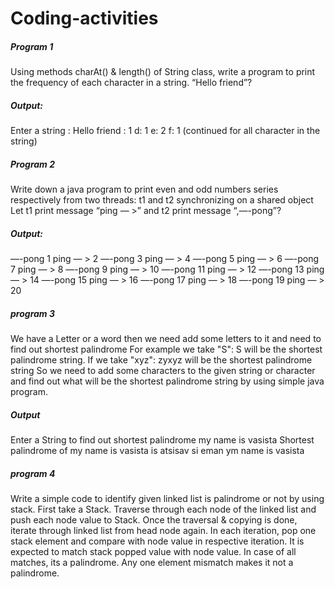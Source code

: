 # Coding-activities
<html>
  
<h5> Program 1 </h5> 

Using methods charAt() & length() of String class, write a program to print the frequency of each character in a string. “Hello friend”?

<h5> Output: </h5>

Enter a string : Hello friend
 : 1 
d: 1 
e: 2 
f: 1
(continued for all character in the string)


<h5> Program 2 </h5>

Write down a java program to print even and odd numbers series respectively from two threads: t1 and t2 synchronizing on a shared object Let t1 print message “ping — >” and t2 print message “,—-pong”?

<h5> Output: </h5>

—-pong 1
ping — > 2
—-pong 3
ping — > 4
—-pong 5
ping — > 6
—-pong 7
ping — > 8
—-pong 9
ping — > 10
—-pong 11
ping — > 12
—-pong 13
ping — > 14
—-pong 15
ping — > 16
—-pong 17
ping — > 18
—-pong 19
ping — > 20

<h5> program 3 </h5>

We have a Letter or a word then we need add some letters to it and need to find out shortest palindrome
For example we take "S": S will be the shortest palindrome string.
If we take "xyz": zyxyz will be the shortest palindrome string
So we need to add some characters to the given string or character and find out what will be the shortest palindrome string by using simple java program.

<h5> Output </h5>

Enter a String to find out shortest palindrome
my name is vasista
Shortest palindrome of my name is vasista is
atsisav si eman ym name is vasista

<h5> program 4 </h5>

Write a simple code to identify given linked list is palindrome or not by using stack.
First take a Stack. Traverse through each node of the linked list and push each node value to Stack.
Once the traversal & copying is done, iterate through linked list from head node again.
In each iteration, pop one stack element and compare with node value in respective iteration. It is expected to match stack popped value with node value.
In case of all matches, its a palindrome. Any one element mismatch makes it not a palindrome.

</html>
